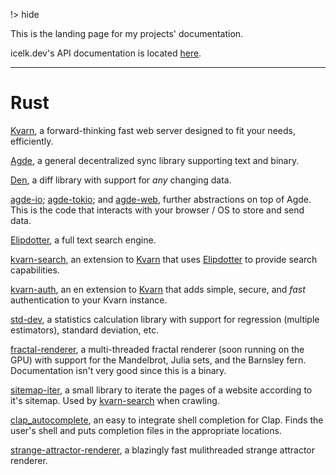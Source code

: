 !> hide
<head>
    <title>Icelk code documentation</title>
    <meta name="permalinks" content="not-titles"> <!-- part of JS on icelk.dev & kvarn.org, options: disabled|enabled|not-titles -->
    <meta name="description" content="Online documentation for all Icelk's projects and APIs.">
</head>

This is the landing page for my projects' documentation.

icelk.dev's API documentation is located [here](https://icelk.dev/api/).

---

# Rust

[Kvarn](https://doc.kvarn.org), a forward-thinking fast web server designed to fit your needs, efficiently.

[Agde](/agde/agde/), a general decentralized sync library supporting text and binary.

[Den](/agde/den/), a diff library with support for *any* changing data.

[agde-io](/agde/agde_io/); [agde-tokio](/agde/agde_tokio/); and [agde-web](/agde/agde_web/), further abstractions on top of Agde. This is the code that interacts with your browser / OS to store and send data.

[Elipdotter](/elipdotter/elipdotter/), a full text search engine.

[kvarn-search](/kvarn-search/kvarn_search/), an extension to [Kvarn](https://kvarn.org) that uses [Elipdotter](https://github.com/Icelk/elipdotter) to provide search capabilities.

[kvarn-auth](/kvarn-auth/kvarn_auth/), an en extension to [Kvarn](https://kvarn.org) that adds simple, secure, and *fast* authentication to your Kvarn instance.

[std-dev](/std-dev/std_dev/), a statistics calculation library with support for regression (multiple estimators), standard deviation, etc.

[fractal-renderer](/fractal-renderer/fractal_renderer/), a multi-threaded fractal renderer (soon running on the GPU) with support for the Mandelbrot, Julia sets, and the Barnsley fern. Documentation isn't very good since this is a binary.

[sitemap-iter](/sitemap-iter/sitemap_iter/), a small library to iterate the pages of a website according to it's sitemap. Used by [kvarn-search](https://github.com/Icelk/kvarn-search) when crawling.

[clap_autocomplete](/clap_autocomplete/clap_autocomplete/), an easy to integrate shell completion for Clap. Finds the user's shell and puts completion files in the appropriate locations.

[strange-attractor-renderer](/strange-attractor-renderer/strange_attractor_renderer/), a blazingly fast mulithreaded strange attractor renderer.
